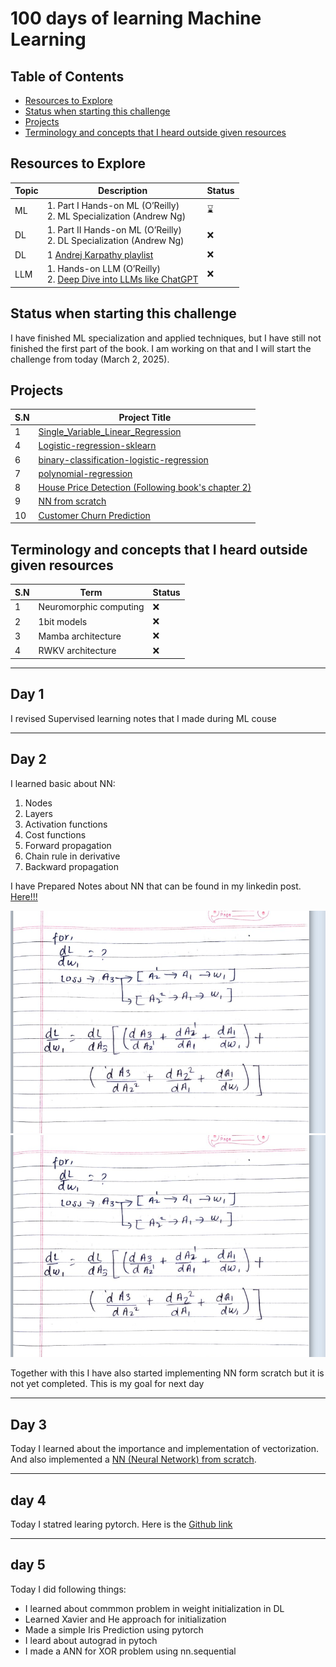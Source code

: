 # 100 days of learning Machine Learning

## Table of Contents

- [Resources to Explore](#resources-to-explore)
- [Status when starting this challenge](#status-when-starting-this-challenge)
- [Projects](#projects)
- [Terminology and concepts that I heard outside given resources](#terminology-and-concepts-that-i-heard-outside-given-resources)

## Resources to Explore

| **Topic** | **Description**                                                                  | **Status** |
|-----------|----------------------------------------------------------------------------------|------------|
| ML        | 1. Part I Hands-on ML (O’Reilly) <br> 2. ML Specialization (Andrew Ng)           | ⌛         |
| DL        | 1. Part II Hands-on ML (O’Reilly) <br> 2. DL Specialization (Andrew Ng)          | ❌         |
| DL        | 1 [Andrej Karpathy playlist](https://www.youtube.com/playlist?list=PLAqhIrjkxbuWI23v9cThsA9GvCAUhRvKZ) |❌         |
| LLM       | 1. Hands-on LLM (O’Reilly) <br> 2. [Deep Dive into LLMs like ChatGPT](https://www.youtube.com/watch?v=7xTGNNLPyMI&list=PLAqhIrjkxbuW9U8-vZ_s_cjKPT_FqRStI&index=2)                                                | ❌         |

## Status when starting this challenge

I have finished ML specialization and applied techniques, but I have still not finished the first part of the book. I am working on that and I will start the challenge from today (March 2, 2025).

## Projects

| **S.N** | **Project Title**                                                                 |
|---------|-----------------------------------------------------------------------------------|
| 1       | [Single_Variable_Linear_Regression](https://github.com/Creepyrishi/Single_Variable_Linear_Regression-) |
| 4       | [Logistic-regression-sklearn](https://github.com/Creepyrishi/Logistic-regression-sklearn)               |
| 6       | [binary-classification-logistic-regression](https://github.com/Creepyrishi/binary-classification-logistic-regression) |
| 7       | [polynomial-regression](https://github.com/Creepyrishi/polynomial-regression)                             |
| 8       | [House Price Detection (Following book's chapter 2) ](https://github.com/Creepyrishi/Chapter-2-project)      |
| 9       | [NN from scratch](https://github.com/Creepyrishi/NN-from-scratch)      |
| 10      | [Customer Churn Prediction](https://github.com/Creepyrishi/Churn-Prediction)|


## Terminology and concepts that I heard outside given resources

| **S.N** | **Term**                | **Status**  |
|---------|-------------------------|-------------|
| 1       | Neuromorphic computing  | ❌         |
| 2       | 1bit models             | ❌         |
| 3       | Mamba architecture      | ❌         |
| 4       | RWKV architecture       | ❌         |

------

## Day 1
I revised Supervised learning notes that I made during ML couse

------

## Day 2
I learned basic about NN:
1. Nodes
2. Layers
3. Activation functions
4. Cost functions
5. Forward propagation
6. Chain rule in derivative
7. Backward propagation

I have Prepared Notes about NN that can be found in my linkedin post. [Here!!!](https://www.linkedin.com/posts/rishikesh0_01-baisc-of-nn-activity-7306525249238417408-3oYL?utm_source=share&utm_medium=member_desktop&rcm=ACoAAETVr1QBKissH85Z72imh8aNIFL6Kap-kp0)

![image](https://raw.githubusercontent.com/Creepyrishi/100-days-of-learing-ML/main/Basic%20of%20NN/2.png)
![image](https://raw.githubusercontent.com/Creepyrishi/100-days-of-learing-ML/main/Basic%20of%20NN/2.png)

Together with this I have also started implementing NN form scratch but it is not yet completed. This is my goal for next day

------

## Day 3
Today I learned about the importance and implementation of vectorization. And also implemented a [NN (Neural Network) from scratch](https://github.com/Creepyrishi/NN-from-scratch).

------

## day 4
Today I statred learing pytorch. Here is the [Github link](https://github.com/Creepyrishi/learning-pytorch#01-basic-of-pytorch)

---

## day 5 
Today I did following things:
- I learned about commmon problem in weight initialization in DL
- Learned Xavier and He approach for initialization
- Made a simple Iris Prediction using pytorch 
- I leard about autograd in pytoch
- I made a ANN for XOR problem using nn.sequential

